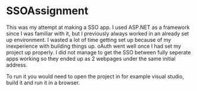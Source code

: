 # SSOAssignment

This was my attempt at making a SSO app.
I used ASP.NET as a framework since I was familiar with it, but I previously always worked in an already set up environment.
I wasted a lot of time getting set up because of my inexperience with building things up.
oAuth went well once I had set my project up properly.
I did not manage to get the SSO between fully seperate apps working so they ended up as 2 webpages under the same initial address.

To run it you would need to open the project in for example visual studio, build it and run it in a browser.
